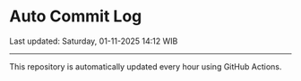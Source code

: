 # Auto Commit Log

Last updated: Saturday, 01-11-2025 14:12 WIB

---

This repository is automatically updated every hour using GitHub Actions.
